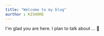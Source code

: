 ```yaml
---
title: "Welcome to my blog"
aurthor : KISHORE
---
```


I'm glad you are here. I plan to talk about ... 🎉
